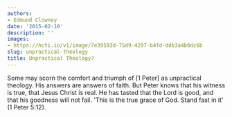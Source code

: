 ```yaml
---
authors:
- Edmund Clowney
date: '2015-02-10'
description: ''
images:
- https://hcti.io/v1/image/7e39593d-75d9-4297-b4fd-ddb3a4b0dc6b
slug: unpractical-theology
title: Unpractical Theology?
---
```


Some may scorn the comfort and triumph of [1 Peter] as unpractical theology. His answers are answers of faith. But Peter knows that his witness is true, that Jesus Christ is real. He has tasted that the Lord is good, and that his goodness will not fail. 'This is the true grace of God. Stand fast in it' (1 Peter 5:12).